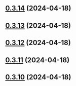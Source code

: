 ## [0.3.14](https://github.com/alancleyton/awesome-ui/compare/v0.3.13...v0.3.14) (2024-04-18)



## [0.3.13](https://github.com/alancleyton/awesome-ui/compare/v0.3.12...v0.3.13) (2024-04-18)



## [0.3.12](https://github.com/alancleyton/awesome-ui/compare/v0.3.11...v0.3.12) (2024-04-18)



## [0.3.11](https://github.com/alancleyton/awesome-ui/compare/v0.3.10...v0.3.11) (2024-04-18)



## [0.3.10](https://github.com/alancleyton/awesome-ui/compare/v0.3.9...v0.3.10) (2024-04-18)



